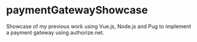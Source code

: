 # paymentGatewayShowcase
Showcase of my previous work using Vue.js, Node.js and Pug to implement a payment gateway using authorize.net.
